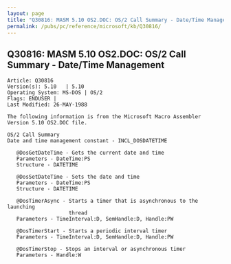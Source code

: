 ```yaml
---
layout: page
title: "Q30816: MASM 5.10 OS2.DOC: OS/2 Call Summary - Date/Time Management"
permalink: /pubs/pc/reference/microsoft/kb/Q30816/
---
```


## Q30816: MASM 5.10 OS2.DOC: OS/2 Call Summary - Date/Time Management

	Article: Q30816
	Version(s): 5.10   | 5.10
	Operating System: MS-DOS | OS/2
	Flags: ENDUSER |
	Last Modified: 26-MAY-1988
	
	The following information is from the Microsoft Macro Assembler
	Version 5.10 OS2.DOC file.
	
	OS/2 Call Summary
	Date and time management constant - INCL_DOSDATETIME
	
	   @DosGetDateTime - Gets the current date and time
	   Parameters - DateTime:PS
	   Structure - DATETIME
	
	   @DosSetDateTime - Sets the date and time
	   Parameters - DateTime:PS
	   Structure - DATETIME
	
	   @DosTimerAsync - Starts a timer that is asynchronous to the launching
	                    thread
	   Parameters - TimeInterval:D, SemHandle:D, Handle:PW
	
	   @DosTimerStart - Starts a periodic interval timer
	   Parameters - TimeInterval:D, SemHandle:D, Handle:PW
	
	   @DosTimerStop - Stops an interval or asynchronous timer
	   Parameters - Handle:W
